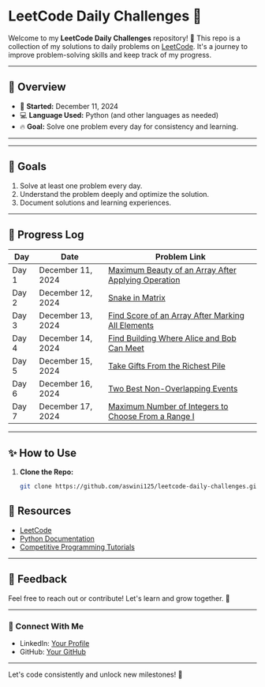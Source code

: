 # LeetCode Daily Challenges 🚀

Welcome to my **LeetCode Daily Challenges** repository! 🎯 This repo is a collection of my solutions to daily problems on [LeetCode](https://leetcode.com/). It's a journey to improve problem-solving skills and keep track of my progress.

---

## 📝 Overview

- 📅 **Started:** December 11, 2024
- 💻 **Language Used:** Python (and other languages as needed)
- 🔥 **Goal:** Solve one problem every day for consistency and learning.

---


---

## 🎯 Goals

1. Solve at least one problem every day.
2. Understand the problem deeply and optimize the solution.
3. Document solutions and learning experiences.

---

## 📌 Progress Log

| Day   | Date           | Problem Link                                                                                   |
|-------|----------------|-----------------------------------------------------------------------------------------------|
| Day 1 | December 11, 2024 | [Maximum Beauty of an Array After Applying Operation](https://leetcode.com/problems/maximum-beauty-of-an-array-after-applying-operation/) |
| Day 2 | December 12, 2024 | [Snake in Matrix](https://example.com/problems/snake-in-matrix) |
| Day 3 | December 13, 2024 | [Find Score of an Array After Marking All Elements](https://leetcode.com/problems/find-score-of-an-array-after-marking-all-elements/description/) |
| Day 4 | December 14, 2024 | [Find Building Where Alice and Bob Can Meet](https://leetcode.com/problems/find-building-where-alice-and-bob-can-meet/description/) |
| Day 5 | December 15, 2024 | [Take Gifts From the Richest Pile](https://leetcode.com/problems/take-gifts-from-the-richest-pile/description/) |
| Day 6 | December 16, 2024 | [Two Best Non-Overlapping Events](https://leetcode.com/problems/two-best-non-overlapping-events/) |
| Day 7 | December 17, 2024 | [Maximum Number of Integers to Choose From a Range I](https://leetcode.com/problems/maximum-number-of-integers-to-choose-from-a-range-i/) |





---

## ✨ How to Use

1. **Clone the Repo:**  
   ```bash
   git clone https://github.com/aswini125/leetcode-daily-challenges.git
   ```



## 📖 Resources

- [LeetCode](https://leetcode.com/)
- [Python Documentation](https://docs.python.org/)
- [Competitive Programming Tutorials](https://www.youtube.com/playlist?list=PLBlnK6fEyqRhX6r2uhhlubuF5QextdCSM)

---

## 💬 Feedback

Feel free to reach out or contribute! Let's learn and grow together. 🌱

---

### 🔗 Connect With Me
- LinkedIn: [Your Profile](https://www.linkedin.com/in/aswini-rvm-65b750300/)
- GitHub: [Your GitHub](https://github.com/aswini125)

---

Let's code consistently and unlock new milestones! 🚀

